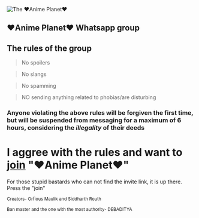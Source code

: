![The ♥️Anime Planet♥️](https://suryacoaching.com/ssff/ap.png)
## ♥️Anime Planet♥️ Whatsapp group

## The rules of the group

>No spoilers

>No slangs

>No spamming

>NO sending anything related to phobias/are disturbing

### Anyone violating the above rules will be forgiven the first time, but will be suspended from messaging for a maximum of 6 hours, considering the *illegality* of their deeds

# I aggree with the rules and want to [join](https://chat.whatsapp.com/JvQ85ESwYwxD1p8n2OoNFR) "♥️Anime Planet♥️"

For those stupid bastards who can not find the invite link, it is up there. Press the "join"

<sub>Creators- Orfious Maulik and Siddharth Routh

<sub>Ban master and the one with the most authority- DEBADITYA
